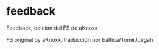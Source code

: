 # feedback
Feedback, edición del FS de aKnoxx

FS original by aKnoxx, traducción por baltica/TomiiJuegah
